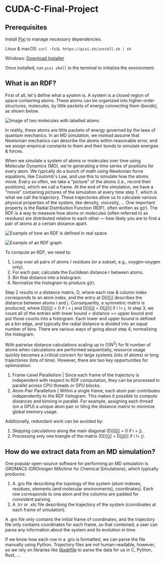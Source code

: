 # CUDA-C-Final-Project

## Prerequisites
Install [Pixi](https://pixi.sh/latest/) to manage necessary dependencies.

Linux & macOS: ```curl -fsSL https://pixi.sh/install.sh | sh```

Windows: [Download Installer](https://github.com/prefix-dev/pixi/releases/latest/download/pixi-x86_64-pc-windows-msvc.msi)

Once installed, run ```pixi shell``` in the terminal to initialize the environment.

## What is an RDF?
First of all, let's define what a system is. A system is a closed region of space containing atoms. These atoms can be organized into higher-order structures, molecules, by little packets of energy connecting them (bonds), as shown below.

![Image of two molecules with labelled atoms](https://enthu.com/blog/media/image-62.png)

In reality, these atoms are little packets of energy governed by the laws of quantum mechanics. In an MD simulation, we instead assume that Newtonian mechanics can describe the atoms within reasonable error, and we assign empirical constants to them and their bonds to simulate energies & forces.

When we simulate a system of atoms or molecules over time using Molecular Dynamics (MD), we're generating a time series of positions for every atom. We typically do a bunch of math using Newtonian force equations, like Coulomb's Law, and use this to simulate how the atoms move. Every so often, we take a "picture" of the atoms (i.e., record their positions), which we call a frame. At the end of the simulation, we have a "movie" containing pictures of the simulation at every time step T, which is what we call the trajectory. These trajectories allow us to calculate various physical properties of the system, like density, viscosity, ... One important property is the Radial Distribution Function (RDF), often written as g(r). The RDF is a way to measure how atoms or molecules (often referred to as residues) are distributed relative to each other — how likely you are to find a pair of atoms at a certain distance apart.

![Example of how an RDF is defined in real space](https://upload.wikimedia.org/wikipedia/commons/e/ea/Molecular_Schematic_for_Interpreting_a_Radial_Distribution_Function.png)

![Example of an RDF graph](https://upload.wikimedia.org/wikipedia/commons/thumb/b/b8/Simulated_Radial_Distribution_Functions_for_Solid%2C_Liquid%2C_and_Gaseous_Argon.svg/2560px-Simulated_Radial_Distribution_Functions_for_Solid%2C_Liquid%2C_and_Gaseous_Argon.svg.png)

To compute an RDF, we need to:

1. Loop over all pairs of atoms / residues (or a subset, e.g., oxygen–oxygen only).
2. For each pair, calculate the Euclidean distance r between atoms.
3. Bin that distance into a histogram.
4. Normalize the histogram to produce g(r).

Step 2 results in a distance matrix, D, where each row & column index corresponds to an atom index, and the entry at D[i][j] describes the distance between atoms i and j. Consequently, a symmetric matrix is produced, where D[i][j] = 0 if i = j and D[i][j] = D[j][i] if i != j. In step 3, we count all of the entries with lower bound < distance =< upper bound and put those counts into a histogram. Each lower and upper bound is defined as a bin edge, and typically the radial distance is divided into an equal number of bins. There are various ways of going about step 4, normalizing the histogram.

With pairwise distance calculations scaling up to O(N<sup>2</sup>) for N number of atoms when calculations are performed sequentially, resource usage quickly becomes a critical concern for large systems (lots of atoms) or long trajectories (lots of time). However, there are two key opportunities for optimization:

1. Frame-Level Parallelism | Since each frame of the trajectory is independent with respect to RDF computation, they can be processed in parallel across CPU threads or GPU blocks.
2. Atom-Pair Parallelism | Within a single frame, each atom pair contributes independently to the RDF histogram. This makes it possible to compute distances and binning in parallel. For example, assigning each thread (on a GPU) a unique atom pair or tiling the distance matrix to minimize global memory usage.

Additionally, redundant work can be avoided by:
1. Skipping calculations along the main diagonal (D[i][j] = 0 if i = j).
2. Processing only one triangle of the matrix (D[i][j] = D[j][i] if i != j).

## How do we extract data from an MD simulation?
One popular open-source software for performing an MD simulation is GROMACS (GROningen MAchine for Chemical Simulations), which typically produces:

1. A .gro file describing the topology of the system (atom indexes, residues, elements (and molecular environments), coordinates). Each row corresponds to one atom and the columns are padded for consistent parsing.
2. A .trr or .xtc file describing the trajectory of the system (coordinates at each frame of simulation).

A .gro file only contains the initial frame of coordinates, and the trajectory file only contains coordinates for each frame, so that combined, a user can parse any information about the system and its evolution in time.

If we know how each row in a .gro is formatted, we can parse the file manually using Python. Trajectory files are not human-readable, however, so we rely on libraries like [libxdrfile](https://github.com/wesbarnett/libxdrfile) to parse the data for us in C, Python, Rust, ...
